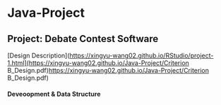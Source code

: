 # Java-Project

## Project: Debate Contest Software 

[Design Description](https://xingyu-wang02.github.io/RStudio/project-1.html](https://xingyu-wang02.github.io/Java-Project/Criterion B_Design.pdf)https://xingyu-wang02.github.io/Java-Project/Criterion B_Design.pdf)
#### Deveoopment & Data Structure
